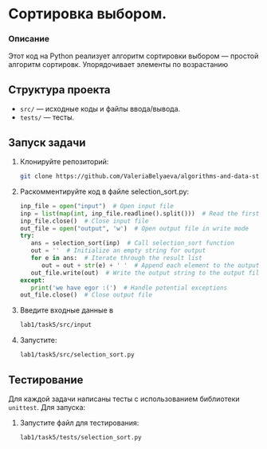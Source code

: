 # Сортировка выбором.
### Описание
Этот код на Python реализует алгоритм сортировки выбором — простой алгоритм сортировк.
Упорядочивает элементы по возрастанию 

## Структура проекта
  - `src/` — исходные коды и файлы ввода/вывода.
  - `tests/` — тесты.

## Запуск задачи
1. Клонируйте репозиторий:
   ```bash
   git clone https://github.com/ValeriaBelyaeva/algorithms-and-data-structures
   ```
2. Раскомментируйте код в файле selection_sort.py:
   ```Python
   inp_file = open("input")  # Open input file
   inp = list(map(int, inp_file.readline().split()))  # Read the first line as a list of integers
   inp_file.close()  # Close input file
   out_file = open("output", 'w')  # Open output file in write mode
   try:
      ans = selection_sort(inp)  # Call selection_sort function
      out = ''  # Initialize an empty string for output
      for e in ans:  # Iterate through the result list
         out = out + str(e) + ' '  # Append each element to the output string
      out_file.write(out)  # Write the output string to the output file
   except:
      print('we have egor :(')  # Handle potential exceptions
   out_file.close()  # Close output file
   ```
3. Введите входные данные в 
   ```bash
   lab1/task5/src/input
   ```
4. Запустите:
   ```bash
   lab1/task5/src/selection_sort.py
   ```

## Тестирование

Для каждой задачи написаны тесты с использованием библиотеки `unittest`. 
Для запуска:

1. Запустите файл для тестирования:
   ```bash
   lab1/task5/tests/selection_sort.py
   ```